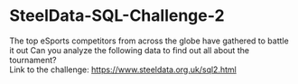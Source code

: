 # SteelData-SQL-Challenge-2
The top eSports competitors from across the globe have gathered to battle it out Can you analyze the following data to find out all about the tournament?                                                           
Link to the challenge: https://www.steeldata.org.uk/sql2.html
